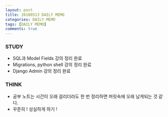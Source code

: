 ```yaml
---
layout: post
title: 20180513 DAILY MEMO
categories: DAILY-MEMO
tags: [DAILY MEMO]
comments: true
---
```


### STUDY
- SQL과 Model Fields 강의 정리 완료
- Migrations, python shell 강의 정리 완료
- Django Admin 강의 정리 완료




### THINK

- 공부 노트는 시간이 오래 걸리더라도 한 번 정리하면 머릿속에 오래 남게되는 것 같다.
- 꾸준히 ! 성실하게 하기 ! 


